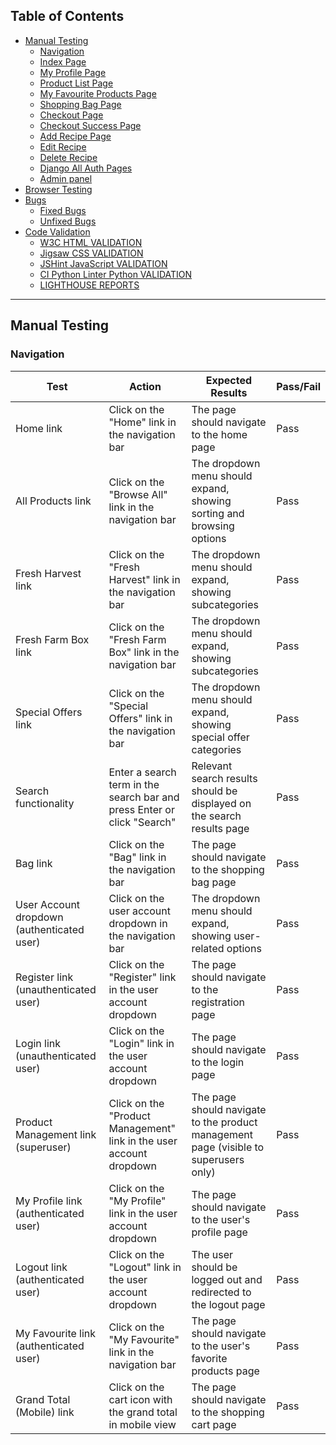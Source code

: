 ## Table of Contents
* [Manual Testing](#manual-testing)
  * [Navigation](#navigation)
  * [Index Page](#index-page)
  * [My Profile Page](#my-profile-page)
  * [Product List Page](#product-list-page)
  * [My Favourite Products Page](#my-favourite-products)
  * [Shopping Bag Page](#shopping-bag-page)
  * [Checkout Page](#shopping-bag-page)
  * [Checkout Success Page](#checkout-success-page)
  * [Add Recipe Page](#add-recipe-pagewhen-the-user-is-authenticated)
  * [Edit Recipe](#edit-recipewhen-the-user-is-authenticated)
  * [Delete Recipe](#delete-recipewhen-the-user-is-authenticated)
  * [Django All Auth Pages](#django-all-auth-pages)
  * [Admin panel](#admin-panel)
* [Browser Testing](#browser-testing)
* [Bugs](#bugs)
  * [Fixed Bugs](#fixed-bugs)
  * [Unfixed Bugs](#unfixed-bugs)
* [Code Validation](#code-validation)
  * [W3C HTML VALIDATION](#w3c-html-validation)
  * [Jigsaw CSS VALIDATION](#jigsaw-css-validation)
  * [JSHint JavaScript VALIDATION](#jshint-javascript-validation)
  * [CI Python Linter Python VALIDATION](#ci-python-linter-python-validation)
  * [LIGHTHOUSE REPORTS](#lighthouse-reports)

---


## Manual Testing

### Navigation

| Test  | Action | Expected Results  | Pass/Fail |
| ------------- | ------------- | ------------- | ------------- |
| Home link  | Click on the "Home" link in the navigation bar  | The page should navigate to the home page  | Pass  |
| All Products link | Click on the "Browse All" link in the navigation bar  | The dropdown menu should expand, showing sorting and browsing options  | Pass  |
| Fresh Harvest link  | Click on the "Fresh Harvest" link in the navigation bar  | The dropdown menu should expand, showing subcategories  | Pass  |
| Fresh Farm Box link  | Click on the "Fresh Farm Box" link in the navigation bar  | The dropdown menu should expand, showing subcategories  | Pass  |
| Special Offers link  | 	Click on the "Special Offers" link in the navigation bar  | The dropdown menu should expand, showing special offer categories  | Pass  |
| Search functionality  | Enter a search term in the search bar and press Enter or click "Search"  | Relevant search results should be displayed on the search results page  | Pass  |
| Bag link  | Click on the "Bag" link in the navigation bar  | The page should navigate to the shopping bag page  | Pass  |
| User Account dropdown (authenticated user)  | Click on the user account dropdown in the navigation bar  | The dropdown menu should expand, showing user-related options  | Pass  |
| Register link (unauthenticated user)  | Click on the "Register" link in the user account dropdown  | The page should navigate to the registration page  | Pass  |
| Login link (unauthenticated user)  | Click on the "Login" link in the user account dropdown  | The page should navigate to the login page  | Pass  |
| Product Management link (superuser)  | Click on the "Product Management" link in the user account dropdown  | The page should navigate to the product management page (visible to superusers only)	  | Pass  |
| My Profile link (authenticated user)  | Click on the "My Profile" link in the user account dropdown  | The page should navigate to the user's profile page  | Pass  |
| Logout link (authenticated user)  | Click on the "Logout" link in the user account dropdown  | The user should be logged out and redirected to the logout page  | Pass  |
| My Favourite link (authenticated user)  | Click on the "My Favourite" link in the navigation bar  | The page should navigate to the user's favorite products page  | Pass  |
| Grand Total (Mobile) link  | Click on the cart icon with the grand total in mobile view  | The page should navigate to the shopping cart page  | Pass  |










